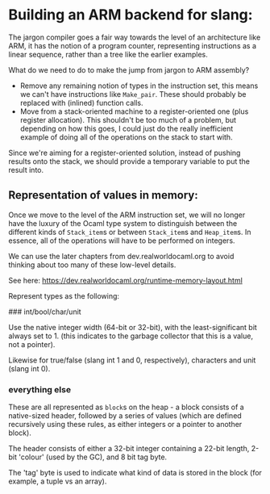 # Building an ARM backend for slang:

The jargon compiler goes a fair way towards the level of an architecture like ARM, it
has the notion of a program counter, representing instructions as a linear sequence,
rather than a tree like the earlier examples.

What do we need to do to make the jump from jargon to ARM assembly?

- Remove any remaining notion of types in the instruction set, this means we can't have
instructions like `Make_pair`. These should probably be replaced with (inlined) function
calls.
- Move from a stack-oriented machine to a register-oriented one (plus register allocation).
This shouldn't be too much of a problem, but depending on how this goes, I could just do 
the really inefficient example of doing all of the operations on the stack to start with.

Since we're aiming for a register-oriented solution, instead of pushing results onto the stack,
we should provide a temporary variable to put the result into.

## Representation of values in memory:

Once we move to the level of the ARM instruction set, we will no longer have the luxury of
the Ocaml type system to distinguish between the different kinds of `Stack_item`s or between
`Stack_item`s and `Heap_item`s. In essence, all of the operations will have to be performed
on integers.

We can use the later chapters from dev.realworldocaml.org to avoid thinking about too
many of these low-level details.

See here: https://dev.realworldocaml.org/runtime-memory-layout.html

Represent types as the following:

### int/bool/char/unit

Use the native integer width (64-bit or 32-bit), with the least-significant bit always set
to 1. (this indicates to the garbage collector that this is a value, not a pointer).

Likewise for true/false (slang int 1 and 0, respectively), characters and unit (slang int 0).

### everything else

These are all represented as `block`s on the heap - a block consists of a native-sized header,
followed by a series of values (which are defined recursively using these rules, as either
integers or a pointer to another block).

The header consists of either a 32-bit integer containing a 22-bit length, 2-bit 'colour' (used
by the GC), and 8 bit tag byte.

The 'tag' byte is used to indicate what kind of data is stored in the block (for example, a
tuple vs an array).


